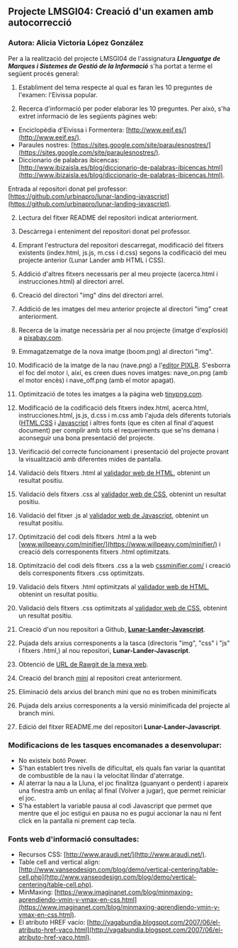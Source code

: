 ## Projecte LMSGI04: Creació d'un examen amb autocorrecció

### Autora: Alicia Victoria López González

Per a la realització del projecte LMSGI04 de l'assignatura **_Llenguatge de Marques i Sistemes de Gestió de la Informació_** s'ha portat a terme el següent procés general: 

1. Establiment del tema respecte al qual es faran les 10 preguntes de l'examen: l'Eivissa popular.

2. Recerca d'informació per poder elaborar les 10 preguntes. Per això, s'ha extret informació de les següents pàgines web:
* Enciclopèdia d'Eivissa i Formentera: [http://www.eeif.es/](http://www.eeif.es/).
* Paraules nostres: [https://sites.google.com/site/paraulesnostres/](https://sites.google.com/site/paraulesnostres/).
* Diccionario de palabras ibicencas: [http://www.ibizaisla.es/blog/diccionario-de-palabras-ibicencas.html](http://www.ibizaisla.es/blog/diccionario-de-palabras-ibicencas.html).

Entrada al repositori donat pel professor: [https://github.com/urbinapro/lunar-landing-javascript](https://github.com/urbinapro/lunar-landing-javascript).

2. Lectura del fitxer README del repositori indicat anteriorment.

3. Descàrrega i enteniment del repositori donat pel professor.

4. Emprant l'estructura del repositori descarregat, modificació del fitxers existents (index.html, js.js, m.css i d.css) segons la codificació del meu projecte anterior (Lunar Lander amb HTML i CSS).

5. Addició d'altres fitxers necessaris per al meu projecte (acerca.html i instrucciones.html) al directori arrel.

6. Creació del directori "img" dins del directori arrel.

7. Addició de les imatges del meu anterior projecte al directori "img" creat anteriorment.

8. Recerca de la imatge necessària per al nou projecte (imatge d'explosió) a [pixabay.com](https://pixabay.com/).

9. Emmagatzematge de la nova imatge (boom.png) al directori "img".

10. Modificació de la imatge de la nau (nave.png) a l'[editor PIXLR](https://pixlr.com/editor/). S'esborra el foc del motor i, així, es creen dues noves imatges: nave_on.png (amb el motor encès) i nave_off.png (amb el motor apagat).

11. Optimització de totes les imatges a la pàgina web [tinypng.com](https://tinypng.com/).

12. Modificació de la codificació dels fitxers index.html, acerca.html, instrucciones.html, js.js, d.css i m.css amb l'ajuda dels diferents tutorials ([HTML](https://www.w3schools.com/html/),[CSS](https://www.w3schools.com/css/) i [Javascript](https://www.w3schools.com/js/) i altres fonts (que es citen al final d'aquest document) per complir amb tots el requeriments que se'ns demana i aconseguir una bona presentació del projecte.

13. Verificació del correcte funcionament i presentació del projecte provant la visualització amb diferentes mides de pantalla.

14. Validació dels fitxers .html al [validador web de HTML](https://validator.w3.org/), obtenint un resultat positiu.

15. Validació dels fitxers .css al [validador web de CSS](https://jigsaw.w3.org/css-validator/), obtenint un resultat positiu.

16. Validació del fitxer .js al [validador web de Javascript](http://jshint.com/), obtenint un resultat positiu.

17. Optimització del codi dels fitxers .html a la web [www.willpeavy.com/minifier/](https://www.willpeavy.com/minifier/) i creació dels corresponents fitxers .html optimitzats.

18. Optimització del codi dels fitxers .css a la web [cssminifier.com/](https://cssminifier.com/) i creació dels corresponents fitxers .css optimitzats.

19. Validació dels fitxers .html optimitzats al [validador web de HTML](https://validator.w3.org/), obtenint un resultat positiu.

20. Validació dels fitxers .css optimitzats al [validador web de CSS](https://jigsaw.w3.org/css-validator/), obtenint un resultat positiu.

21. Creació d'un nou repositori a Github, [**Lunar-Lander-Javascript**](https://github.com/alishaibz/Lunar-Lander-Javascript).
    
22. Pujada dels arxius corresponents a la tasca (directoris "img", "css" i "js" i fitxers .html,) al nou repositori, **Lunar-Lander-Javascript**.

23. Obtenció de [URL de Rawgit de la meva web](https://rawgit.com/alishaibz/Lunar-Lander-Javascript/master/index.html).

24. Creació del branch [mini](https://github.com/alishaibz/Lunar-Lander-Javascript/tree/mini) al repositori creat anteriorment.

25. Eliminació dels arxius del branch mini que no es troben minimificats

26. Pujada dels arxius corresponents a la versió minimificada del projecte al branch mini.

27. Edició del fitxer README.me del repositori **Lunar-Lander-Javascript**.

### Modificacions de les tasques encomanades a desenvolupar:
* No existeix botó Power.
* S'han establert tres nivells de dificultat, els quals fan variar la quantitat de combustible de la nau i la velocitat llindar d'aterratge.
* Al aterrar la nau a la Lluna, el joc finalitza (guanyant o perdent) i apareix una finestra amb un enllaç al final (Volver a jugar), que permet reiniciar el joc.
* S'ha establert la variable pausa al codi Javascript que permet que mentre que el joc estigui en pausa no es pugui accionar la nau ni fent click en la pantalla ni prement cap tecla.

### Fonts web d'informació consultades:
* Recursos CSS: [http://www.araudi.net/](http://www.araudi.net/).
* Table cell and vertical align: [http://www.vanseodesign.com/blog/demo/vertical-centering/table-cell.php](http://www.vanseodesign.com/blog/demo/vertical-centering/table-cell.php).
* MinMaxing: [https://www.imaginanet.com/blog/minmaxing-aprendiendo-vmin-y-vmax-en-css.html](https://www.imaginanet.com/blog/minmaxing-aprendiendo-vmin-y-vmax-en-css.html).
* El atributo HREF vacío: [http://vagabundia.blogspot.com/2007/06/el-atributo-href-vaco.html](http://vagabundia.blogspot.com/2007/06/el-atributo-href-vaco.html).
